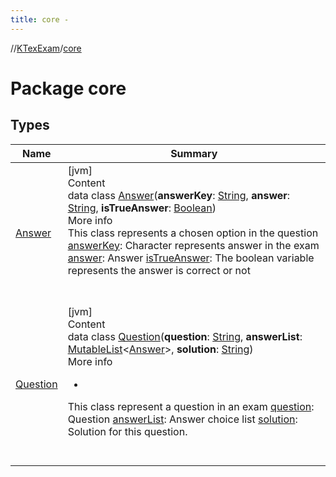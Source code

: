 ```yaml
---
title: core -
---
```

//[KTexExam](../index.md)/[core](index.md)



# Package core  


## Types  
  
|  Name|  Summary| 
|---|---|
| <a name="core/Answer///PointingToDeclaration/"></a>[Answer](-answer/index.md)| <a name="core/Answer///PointingToDeclaration/"></a>[jvm]  <br>Content  <br>data class [Answer](-answer/index.md)(**answerKey**: [String](https://kotlinlang.org/api/latest/jvm/stdlib/kotlin/-string/index.html), **answer**: [String](https://kotlinlang.org/api/latest/jvm/stdlib/kotlin/-string/index.html), **isTrueAnswer**: [Boolean](https://kotlinlang.org/api/latest/jvm/stdlib/kotlin/-boolean/index.html))  <br>More info  <br>This class represents a chosen option in the question [answerKey](-answer/answer-key.md): Character represents answer in the exam [answer](-answer/answer.md): Answer [isTrueAnswer](-answer/is-true-answer.md): The boolean variable represents the answer is correct or not  <br><br><br>
| <a name="core/Question///PointingToDeclaration/"></a>[Question](-question/index.md)| <a name="core/Question///PointingToDeclaration/"></a>[jvm]  <br>Content  <br>data class [Question](-question/index.md)(**question**: [String](https://kotlinlang.org/api/latest/jvm/stdlib/kotlin/-string/index.html), **answerList**: [MutableList](https://kotlinlang.org/api/latest/jvm/stdlib/kotlin.collections/-mutable-list/index.html)<[Answer](-answer/index.md)>, **solution**: [String](https://kotlinlang.org/api/latest/jvm/stdlib/kotlin/-string/index.html))  <br>More info  <br><ul><li></li></ul>This class represent a question in an exam [question](-question/question.md): Question [answerList](-question/answer-list.md): Answer choice list [solution](-question/solution.md): Solution for this question.  <br><br><br>

